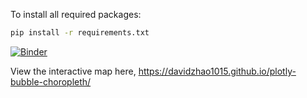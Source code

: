 To install all required packages: 
```bash
pip install -r requirements.txt
```

[![Binder](https://mybinder.org/badge_logo.svg)](https://mybinder.org/v2/gh/davidzhao1015/plotly-bubble-choropleth/main?urlpath=%2Fdoc%2Ftree%2Finteractive-map-covid-fermented-food_v3.ipynb)

View the interactive map here, https://davidzhao1015.github.io/plotly-bubble-choropleth/

